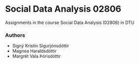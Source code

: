 # Social Data Analysis 02806
Assignments in the course Social Data Analysis (02806) in DTU

### Authors
- Signý Kristín Sigurjónsdóttir
- Magnea Haraldsdóttir
- Margrét Vala Þórisdóttir
